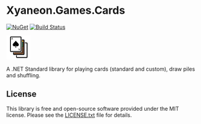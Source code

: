 # Xyaneon.Games.Cards

[![NuGet](https://img.shields.io/nuget/v/Xyaneon.Games.Cards.svg?style=flat)](https://www.nuget.org/packages/Xyaneon.Games.Cards/)
[![Build Status](https://travis-ci.com/Xyaneon/Xyaneon.Games.Cards.svg?branch=master)](https://travis-ci.com/Xyaneon/Xyaneon.Games.Cards)

![Package Icon][icon]

A .NET Standard library for playing cards (standard and custom), draw piles and shuffling.

## License

This library is free and open-source software provided under the MIT license. Please see the [LICENSE.txt][license] file for details.

[icon]: https://github.com/Xyaneon/Xyaneon.Games.Cards/blob/master/Xyaneon.Games.Cards/Xyaneon.Games.Cards.png
[license]: https://github.com/Xyaneon/Xyaneon.Games.Cards/blob/master/LICENSE.txt

